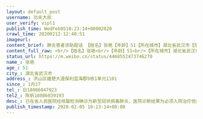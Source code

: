 ```yaml
---
layout: default_post
username: 功夫大叔
user_verify: vipl1
publish_time: WedFeb0510:23:14+08002020
crawl_time: 20200212-12:40:51
imageurl: 
content_brief: 肺炎患者求助超话 【姓名】张艳【年龄】51【所在城市】湖北省武汉市【所在小区、社区】洪山区雄楚大道保利蓝海郡9栋1单元1101【患病时间】1月27【联系方式】日18086047923【其他紧急联系人】陈帆18086039193【病情描述】已在省人民医院经核酸检测确诊为新型冠状病毒肺炎，医院诊断结果为必 ...全文
content_full_raw: <br/>【姓名】张艳<br/>【年龄】51<br/>【所在城市】湖北省武汉市<br/>【所在小区、社区】洪山区雄楚大道保利蓝海郡9栋1单元1101<br/>【患病时间】1月27<br/>【联系方式】日18086047923<br/>【其他紧急联系人】陈帆18086039193<br/>【病情描述】已在省人民医院经核酸检测确诊为新型冠状病毒肺炎，医院诊断结果为必须入院治疗但由于没有床位，一直无法入院，已联系社区但迟迟没有准确答复。具体情况为，于1月27日开始持续高烧伴随剧烈咳嗽，严重食欲不振，四肢乏力，气喘，伴随失眠，于2月3日开始出现胸闷，气喘呼吸困难，心脏不适等进一步恶化症状，恳请好心人帮忙联系一下能否找到床位，入院进行有效的治疗，谢谢各位好心的朋友，麻烦大家帮帮我吧！
status_url: https://m.weibo.cn/status/4468552473746270
name_: 张艳
age_: 51
city_: 湖北省武汉市
address_: 洪山区雄楚大道保利蓝海郡9栋1单元1101
since_: 1月27
tel_: 日18086047923
tel2_: 陈帆18086039193
desc_: 已在省人民医院经核酸检测确诊为新型冠状病毒肺炎，医院诊断结果为必须入院治疗但由于没有床位，一直无法入院，已联系社区但迟迟没有准确答复。具体情况为，于1月27日开始持续高烧伴随剧烈咳嗽，严重食欲不振，四肢乏力，气喘，伴随失眠，于2月3日开始出现胸闷，气喘呼吸困难，心脏不适等进一步恶化症状，恳请好心人帮忙联系一下能否找到床位，入院进行有效的治疗，谢谢各位好心的朋友，麻烦大家帮帮我吧！
publish_timestamp: 2020-02-05 10:23:14+08:00
---
```

